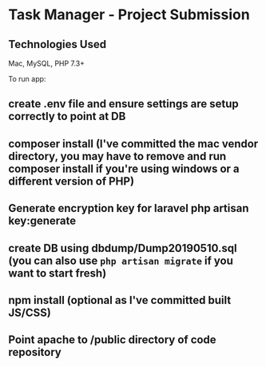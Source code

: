 # Task Manager - Project Submission

## Technologies Used
Mac, MySQL, PHP 7.3+

To run app:
## create .env file and ensure settings are setup correctly to point at DB
## composer install (I've committed the mac vendor directory, you may have to remove and run composer install if you're using windows or a different version of PHP)
## Generate encryption key for laravel php artisan key:generate
## create DB using dbdump/Dump20190510.sql (you can also use ```php artisan migrate``` if you want to start fresh) 
## npm install (optional as I've committed built JS/CSS)
## Point apache to /public directory of code repository